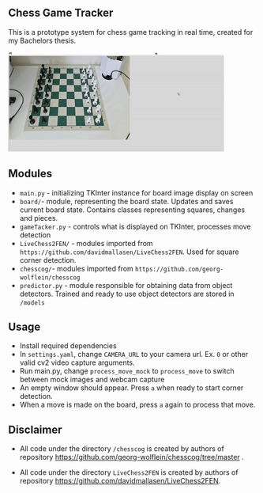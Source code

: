 ## Chess Game Tracker

This is a prototype system for chess game tracking in real time, created for my Bachelors thesis. 

![Alt text](docs/demo.gif "Demo")


## Modules

- `main.py` - initializing TKInter instance for board image display on screen
- `board/`- module, representing the board state. Updates and saves current board state. Contains classes representing squares, changes and pieces.
- `gameTacker.py` - controls what is displayed on TKInter, processes move detection
- `LiveChess2FEN/` - modules imported from `https://github.com/davidmallasen/LiveChess2FEN`. Used for square corner detection.
- `chesscog/`- modules imported from `https://github.com/georg-wolflein/chesscog`
- `predictor.py` - module responsible for obtaining data from object detectors. Trained and ready to use object detectors are stored in `/models`

## Usage
 - Install required dependencies
 - In `settings.yaml`, change `CAMERA_URL` to your camera url. Ex. `0` or other valid cv2 video capture arguments. 
 - Run main.py, change `process_move_mock` to `process_move` to switch between mock images and webcam capture
 - An empty window should appear. Press `a` when ready to start corner detection.
 - When a move is made on the board, press `a` again to process that move.

## Disclaimer


- All code under the directory `/chesscog` is created by authors of repository https://github.com/georg-wolflein/chesscog/tree/master . 

- All code under the directory `LiveChess2FEN` is created by authors of repository https://github.com/davidmallasen/LiveChess2FEN.